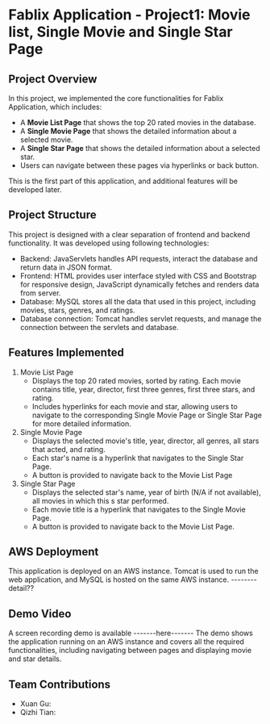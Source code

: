# Fablix Application - Project1: Movie list, Single Movie and Single Star Page

## Project Overview
In this project, we implemented the core functionalities for Fablix Application, which includes:
- A **Movie List Page** that shows the top 20 rated movies in the database.
- A **Single Movie Page** that shows the detailed information about a selected movie.
- A **Single Star Page** that shows the detailed information about a selected star.
- Users can navigate between these pages via hyperlinks or back button.

This is the first part of this application, and additional features will be developed later.

## Project Structure
This project is designed with a clear separation of frontend and backend functionality.
It was developed using following technologies:
- Backend: JavaServlets handles API requests, interact the database and return data in JSON format.
- Frontend: HTML provides user interface styled with CSS and Bootstrap for responsive design, JavaScript dynamically fetches and renders data from server.
- Database: MySQL stores all the data that used in this project, including movies, stars, genres, and ratings.
- Database connection: Tomcat handles servlet requests, and manage the connection between the servlets and database.

## Features Implemented
1. Movie List Page
   - Displays the top 20 rated movies, sorted by rating. Each movie contains title, year, director, first three genres, first three stars, and rating.
   - Includes hyperlinks for each movie and star, allowing users to navigate to the corresponding Single Movie Page or Single Star Page for more detailed information.
2. Single Movie Page
   - Displays the selected movie's title, year, director, all genres, all stars that acted, and rating.
   - Each star's name is a hyperlink that navigates to the Single Star Page.
   - A button is provided to navigate back to the Movie List Page
3. Single Star Page
   - Displays the selected star's name, year of birth (N/A if not available), all movies in which this s star performed.
   - Each movie title is a hyperlink that navigates to the Single Movie Page.
   - A button is provided to navigate back to the Movie List Page.

## AWS Deployment
This application is deployed on an AWS instance. Tomcat is used to run the web application,
and MySQL is hosted on the same AWS instance.
--------detail??

## Demo Video
A screen recording demo is available -------here-------
The demo shows the application running on an AWS instance and covers all the required functionalities, including navigating between pages and displaying movie and star details.

## Team Contributions
- Xuan Gu: 
- Qizhi Tian: